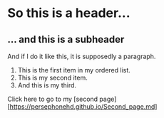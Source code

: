# So this is a header...

## ... and this is a subheader

And if I do it like this, it is supposedly a paragraph.

1. This is the first item in my ordered list.
2. This is my second item. 
3. And this is my third.

Click here to go to my [second page][https://persephonehd.github.io/Second_page.md]